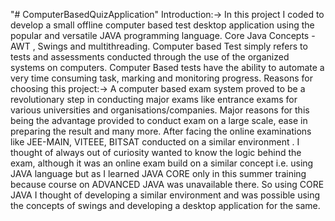 "# ComputerBasedQuizApplication" 
Introduction:->
In this project I coded to develop a small offline computer based test desktop application using the popular and versatile JAVA programming language. 
Core Java Concepts - AWT , Swings and multithreading.
Computer based Test simply refers to tests and assessments conducted through the use of the organized systems on computers. Computer Based tests have the ability to automate a very time consuming task, marking and monitoring progress. 
Reasons for choosing this project:->
A computer based exam system proved to be a revolutionary step in conducting major exams like entrance exams for various universities and organisations/companies. Major reasons for this being the advantage provided to conduct exam on a large scale, ease in preparing the result and many more.
After facing the online examinations like JEE-MAIN, VITEEE, BITSAT conducted on a similar environment . I thought of always out of curiosity wanted to know the logic behind the exam, although it was an online exam build on a similar concept i.e. using JAVA language but as I learned JAVA CORE only in this summer training because course on ADVANCED JAVA was unavailable there. So using CORE JAVA I thought of developing a similar environment and was possible using the concepts of swings and developing a desktop application for the same. 
